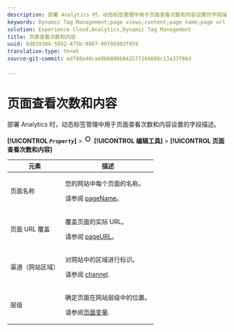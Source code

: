 ```yaml
---
description: 部署 Analytics 时，动态标签管理中用于页面查看次数和内容设置的字段描述。
keywords: Dynamic Tag Management;page views;content;page name;page url override;channel;site section;hierarchy
solution: Experience Cloud,Analytics,Dynamic Tag Management
title: 页面查看次数和内容
uuid: 6d019304-5892-475b-9887-00f86983f859
translation-type: tm+mt
source-git-commit: edf88e40cae8b6886b04257f266666c13a37f88d

---
```



# 页面查看次数和内容

部署 Analytics 时，动态标签管理中用于页面查看次数和内容设置的字段描述。

**[!UICONTROL *`Property`*]** &gt; ![](assets/settings_gear.png) **[!UICONTROL 编辑工具]** &gt; **[!UICONTROL 页面查看次数和内容]**

<table id="table_654149A8A66B404BBF9BAF8EC67F5F8F"> 
 <thead> 
  <tr> 
   <th colname="col1" class="entry"> 元素 </th> 
   <th colname="col2" class="entry"> 描述 </th> 
  </tr> 
 </thead>
 <tbody> 
  <tr> 
   <td colname="col1"> 页面名称 </td> 
   <td colname="col2"> <p>您的网站中每个页面的名称。 </p> <p>请参阅 <a href="/help/implement/js-implementation/page-variables/pagename.md">pageName</a>。 </p> </td> 
  </tr> 
  <tr> 
   <td colname="col1"> 页面 URL 覆盖 </td> 
   <td colname="col2"> <p> 覆盖页面的实际 URL。 </p> <p>请参阅 <a href="/help/implement/js-implementation/page-variables/pageurl.md">pageURL</a>。 </p> </td> 
  </tr> 
  <tr> 
   <td colname="col1"> 渠道（网站区域） </td> 
   <td colname="col2"> <p>对网站中的区域进行标识。 </p> <p>请参阅 <a href="/help/implement/js-implementation/page-variables/channel.md">channel</a>. </p> </td> 
  </tr> 
  <tr> 
   <td colname="col1"> 层级 </td> 
   <td colname="col2"> <p>确定页面在网站层级中的位置。 </p> <p>请参阅<a href="/help/implement/js-implementation/page-variables/page-variables.md">页面变量</a>. </p> </td> 
  </tr> 
 </tbody> 
</table>

